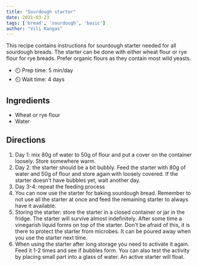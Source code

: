 ```yaml
---
title: "Sourdough starter"
date: 2021-03-23
tags: ['bread', 'sourdough', 'basic']
author: "Vili Kangas"
---
```


This recipe contains instructions for sourdough starter needed for all sourdough breads. The starter can be done with
either wheat flour or rye flour for rye breads. Prefer organic flours as they contain most wild yeasts.

- ⏲️ Prep time: 5 min/day
- ⏲️ Wait time: 4 days

## Ingredients

- Wheat or rye flour
- Water

## Directions

1. Day 1: mix 80g of water to 50g of flour and put a cover on the container loosely. Store somewhere warm.
2. Day 2: the starter should be a bit bubbly. Feed the starter with 80g of water and 50g of flour and store again with
   loosely covered. If the starter doesn't have bubbles yet, wait another day.
3. Day 3-4: repeat the feeding process
4. You can now use the starter for baking sourdough bread. Remember to not use all the starter at once and feed the
   remaining starter to always have it available.
5. Storing the starter: store the starter in a closed container or jar in the fridge. The starter will survive almost
   indefinitely. After some time a vinegarish liquid forms on top of the starter. Don't be afraid of this, it is there
   to protect the starter from microbes. It can be poured away when you use the starter next time.
6. When using the starter after long storage you need to activate it again. Feed it 1-2 times and see if bubbles form.
   You can also test the activity by placing small part into a glass of water. An active starter will float.

